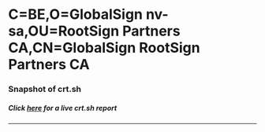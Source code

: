 # C=BE,O=GlobalSign nv-sa,OU=RootSign Partners CA,CN=GlobalSign RootSign Partners CA
### Snapshot of crt.sh
##### Click [here](https://crt.sh/?q=Serial_04000000000116AA006682) for a live crt.sh report

---
